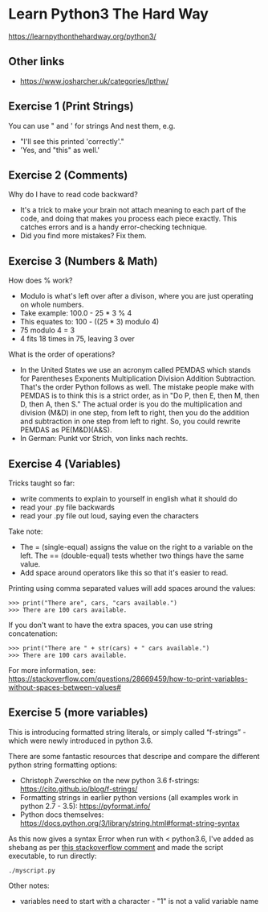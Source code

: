 # Learn Python3 The Hard Way

https://learnpythonthehardway.org/python3/

## Other links

* https://www.josharcher.uk/categories/lpthw/

## Exercise 1 (Print Strings)

You can use " and ' for strings
And nest them, e.g.
* "I'll see this printed 'correctly'."
* 'Yes, and "this" as well.'

## Exercise 2 (Comments)

Why do I have to read code backward?
* It's a trick to make your brain not attach meaning to each part of the code, and doing that makes you process each piece exactly. This catches errors and is a handy error-checking technique.
* Did you find more mistakes? Fix them.

## Exercise 3 (Numbers & Math)

How does % work?

* Modulo is what's left over after a divison, where you are just operating on whole numbers. 
* Take example: 100.0 - 25 * 3 % 4
* This equates to: 100 - ((25 * 3) modulo 4)
* 75 modulo 4 = 3
* 4 fits 18 times in 75, leaving 3 over

What is the order of operations?
* In the United States we use an acronym called PEMDAS which stands for Parentheses Exponents Multiplication Division Addition Subtraction. That's the order Python follows as well. The mistake people make with PEMDAS is to think this is a strict order, as in "Do P, then E, then M, then D, then A, then S." The actual order is you do the multiplication and division (M&D) in one step, from left to right, then you do the addition and subtraction in one step from left to right. So, you could rewrite PEMDAS as PE(M&D)(A&S).
* In German: Punkt vor Strich, von links nach rechts.

## Exercise 4 (Variables)

Tricks taught so far:
* write comments to explain to yourself in english what it should do
* read your .py file backwards
* read your .py file out loud, saying even the characters

Take note:
* The = (single-equal) assigns the value on the right to a variable on the left. The == (double-equal) tests whether two things have the same value.
* Add space around operators like this so that it's easier to read.

Printing using comma separated values will add spaces around the values:

```
>>> print("There are", cars, "cars available.")
>>> There are 100 cars available. 
```

If you don't want to have the extra spaces, you can use string concatenation:

```
>>> print("There are " + str(cars) + " cars available.")
>>> There are 100 cars available. 
```

For more information, see: https://stackoverflow.com/questions/28669459/how-to-print-variables-without-spaces-between-values#

## Exercise 5 (more variables)

This is introducing formatted string literals, or simply called “f-strings” - which were newly introduced in python 3.6.

There are some fantastic resources that descripe and compare the different python string formatting options:

* Christoph Zwerschke on the new python 3.6 f-strings: https://cito.github.io/blog/f-strings/
* Formatting strings in earlier python versions (all examples work in python 2.7 - 3.5): https://pyformat.info/
* Python docs themselves: https://docs.python.org/3/library/string.html#format-string-syntax 

As this now gives a syntax Error when run with < python3.6, I've added as shebang as per [this stackoverflow comment](https://stackoverflow.com/questions/2429511/why-do-people-write-the-usr-bin-env-python-shebang-on-the-first-line-of-a-pyt/2429517#2429517) and made the script executable, to run directly:

```
./myscript.py
```

Other notes:

* variables need to start with a character - "1" is not a valid variable name
